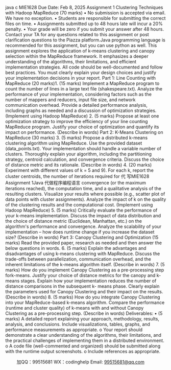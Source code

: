 java c
MIE1628
Due   Date:   Feb 8, 2025
Assignment   1
Clustering   Techniques   with   Hadoop   MapReduce   (70 marks)
•            No   submission is accepted via email. We have no   exception.
•             Students are responsible for submitting the correct   files   on   time.
•          Assignments   submitted up to 48 hours   late will   incur   a   20%   penalty.
•          Your   grade will be zero   if   you   submit your   answer   after   48   hours.
Contact your TA for any questions related to this assignment or post clarification   questions to the   Piazza platform.Java programming language is recommended for this assignment, but you can use python as well.   This   assignment   explores   the   application   of k-means   clustering   and   canopy   selection   within   the   MapReduce framework. It emphasizes a deeper understanding of   the algorithms, their   limitations,   and   efficient   implementation   strategies.   All   code   should   be   well-documented   and   follow   best   practices. You must clearly explain your design choices and   justify your implementation decisions   in your report.
Part   1: Line Counting with MapReduce (20 marks)1.       (15 marks) Implement a MapReduce program   to   count the   number   of   lines   in   a   large   text   file   (shakespeare.txt).   Analyze   the   performance   of   your   implementation,   considering   factors    such    as      the    number      of    mappers      and      reducers,      input      file      size,      and      network   communication   overhead.   Provide   a   detailed   performance   analysis,   including   graphs   as   needed and a discussion of   optimization strategies. (Implement   using Hadoop MapReduce)
2.         (5   marks)   Propose   at   least   one   optimization   strategy   to   improve   the   efficiency   of your   line   counting   MapReduce   program.   Justify   your   choice   of optimization   and   quantify   its   impact on performance. (Describe in words)
Part 2: K-Means Clustering on MapReduce (30   marks)
3.       (5 marks) Propose a distributed   k-means   clustering   algorithm   using   MapReduce.   Use   the   provided dataset (data_points.txt). Your implementation should handle a variable number   of      clusters.    Thoroughly      explain      your      algorithm,      including      the      partitioning      strategy,   centroid   calculation,   and   convergence   criteria.   Discuss   the   choice   of distance   metric   and   its rationale. (Describe in words)
4.       (20    marks)   Experiment   with   different   values   of   k   =   5   and   9).   For   each   k,   report   the   cluster   centroids,   the   number   of   iterations   required   for 代 写MIE1628 Assignment 1Java
代做程序编程语言  convergence   (or   the   maximum   iterations    reached),    the    computation    time,    and    a    qualitative    analysis    of   the    resulting clusters. Visualize your results where possible (e.g., scatter plot of   data points with   cluster   assignments).   Analyze   the   impact   of k   on   the   quality   of the    clustering   results    and   the   computational cost. (Implement using Hadoop MapReduce)
5.       (5   marks)   Critically   evaluate   the performance   of your k-means   implementation.   Discuss   the   impact   of data   distribution   and   the   choice   of distance   metric   (Euclidean,   Manhattan,   etc.)   on   the   algorithm's   performance   and   convergence.   Analyze   the   scalability   of your   implementation – how   does runtime   change if   you increase   the   dataset   size?   (Describe   in words)
Part 3: Canopy Clustering   and Optimization   (15   marks)
Read the provided paper, research as needed and then answer the below questions in words.
6.       (5   marks)   Explain   the   advantages   and   disadvantages   of using   k-means   clustering   with   MapReduce. Discuss the trade-offs between parallelization, communication overhead, and   the   inherent   limitations   of   the   k-means   algorithm   itself. (Describe   in   words)
7.       (5 marks) How do   you implement Canopy Clustering as a   pre-processing step fork-means.   Justify   your   choice   of distance   metrics   for   the   canopy   and   k-means   stages.   Explain   how   your   implementation   reduces   the   number   of distance   comparisons   in   the   subsequent   k-   means phase. Clearly explain the parameters used for   Canopy   Clustering   and their   impact   on the results. (Describe in words)
8.       (5 marks) How do you integrate Canopy Clustering   into your MapReduce-based k-means   algorithm.   Compare   the   performance   (runtime   and   cluster   quality)   of k-means   with   and   without Canopy Clustering as a pre-processing step.   (Describe in words)
Deliverables:
•             (5 marks) A detailed report explaining your approach, methodology, results, analysis, and   conclusions.   Include   visualizations,   tables,   graphs,    and   performance   measurements    as   appropriate.
o    Your   report    should    demonstrate   a   clear   understanding   of   the   algorithms,   their   limitations,   and   the   practical   challenges   of   implementing   them   in   a   distributed   environment.
o    A   code   file   (well-commented   and   organized)   should   be   submitted   along   with   the   runtime output screenshots.
o    Include references   as appropriate.





         
加QQ：99515681  WX：codinghelp  Email: 99515681@qq.com
